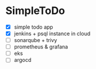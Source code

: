 # SimpleToDo

- [x] simple todo app
- [x] jenkins + psql instance in cloud
- [ ] sonarqube + trivy 
- [ ] prometheus & grafana
- [ ] eks
- [ ] argocd
